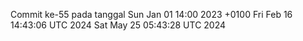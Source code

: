 Commit ke-55 pada tanggal Sun Jan 01 14:00 2023 +0100
Fri Feb 16 14:43:06 UTC 2024
Sat May 25 05:43:28 UTC 2024
